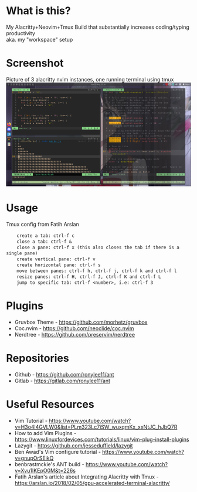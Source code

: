 # What is this?

My Alacritty+Neovim+Tmux Build that substantially increases coding/typing productivity<br />
aka. my "workspace" setup

# Screenshot

Picture of 3 alacritty nvim instances, one running terminal using tmux
![Alt text](./showcase.png)

# Usage

Tmux config from Fatih Arslan
```
    create a tab: ctrl-f c
    close a tab: ctrl-f &
    close a pane: ctrl-f x (this also closes the tab if there is a single pane)
    create vertical pane: ctrl-f v
    create horizontal pane: ctrl-f s
    move between panes: ctrl-f h, ctrl-f j, ctrl-f k and ctrl-f l
    resize panes: ctrl-f H, ctrl-f J, ctrl-f K and ctrl-f L
    jump to specific tab: ctrl-f <number>, i.e: ctrl-f 3
```

# Plugins

- Gruvbox Theme - https://github.com/morhetz/gruvbox
- Coc.nvim - https://github.com/neoclide/coc.nvim
- Nerdtree - https://github.com/preservim/nerdtree

# Repositories

- Github - https://github.com/ronylee11/ant
- Gitlab - https://gitlab.com/ronylee11/ant

# Useful Resources
- Vim Tutorial - https://www.youtube.com/watch?v=H3o4l4GVLW0&list=PLm323Lc7iSW_wuxqmKx_xxNtJC_hJbQ7R
- How to add Vim Plugins - https://www.linuxfordevices.com/tutorials/linux/vim-plug-install-plugins
- Lazygit - https://github.com/jesseduffield/lazygit
- Ben Awad's Vim configure tutorial - https://www.youtube.com/watch?v=gnupOrSEikQ
- benbrastmckie's ANT build - https://www.youtube.com/watch?v=Xvu1IKEpO0M&t=226s
- Fatih Arslan's article about Integrating Alacritty with Tmux - https://arslan.io/2018/02/05/gpu-accelerated-terminal-alacritty/
